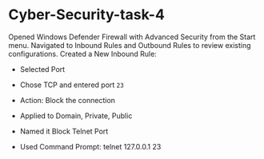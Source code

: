 # Cyber-Security-task-4


Opened Windows Defender Firewall with Advanced Security from the Start menu.
Navigated to Inbound Rules and Outbound Rules to review existing configurations.
 Created a New Inbound Rule:
  - Selected Port
  - Chose TCP and entered port `23`
  - Action: Block the connection
  - Applied to Domain, Private, Public
  - Named it Block Telnet Port

  - Used Command Prompt:
   telnet 127.0.0.1 23
